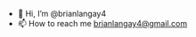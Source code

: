 - 👋 Hi, I’m @brianlangay4
- 📫 How to reach me brianlangay4@gmail.com

<!---
brianlangay4/brianlangay4 is a ✨ special ✨ repository because its `README.md` (this file) appears on your GitHub profile.
You can click the Preview link to take a look at your changes.
--->
